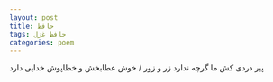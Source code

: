 ```yaml
---
layout: post
title: حافظ
tags: حافظ غزل
categories: poem
---
```


پیر دردی کش ما گرچه ندارد زر و زور / خوش عطابخش و خطاپوش خدایی دارد